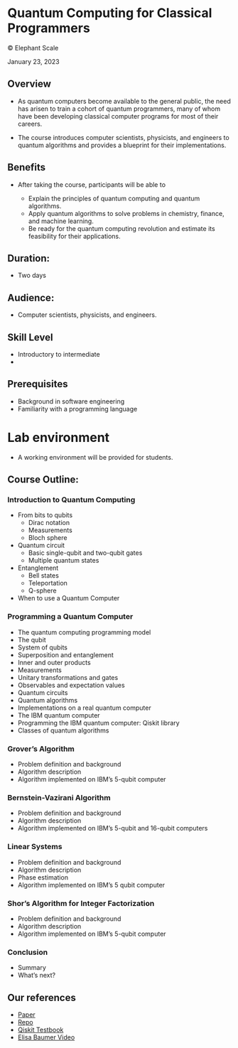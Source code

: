 # Quantum Computing for Classical Programmers
© Elephant Scale

January 23, 2023

## Overview

* As quantum computers become available to the general public, the need has arisen to train a cohort of
  quantum programmers, many of whom have been developing classical computer programs for most of
  their careers.

* The course introduces computer scientists, physicists, and engineers to quantum
  algorithms and provides a blueprint for their implementations.

## Benefits

* After taking the course, participants will be able to

  - Explain the principles of quantum computing and quantum algorithms.
  - Apply quantum algorithms to solve problems in chemistry, finance, and machine learning.
  - Be ready for the quantum computing revolution and estimate its feasibility for their
    applications.

## Duration:

* Two days

## Audience:

* Computer scientists, physicists, and engineers.

## Skill Level

* Introductory to intermediate
* 
## Prerequisites

* Background in software engineering
* Familiarity with a programming language

# Lab environment

* A working environment will be provided for students.

## Course Outline:

### Introduction to Quantum Computing
* From bits to qubits
  * Dirac notation
  * Measurements
  * Bloch sphere
* Quantum circuit
  * Basic single-qubit and two-qubit gates
  * Multiple quantum states
* Entanglement
  * Bell states
  * Teleportation
  * Q-sphere
* When to use a Quantum Computer

### Programming a Quantum Computer
* The quantum computing programming model
* The qubit
* System of qubits
* Superposition and entanglement
* Inner and outer products
* Measurements
* Unitary transformations and gates
* Observables and expectation values
* Quantum circuits
* Quantum algorithms
* Implementations on a real quantum computer
* The IBM quantum computer
* Programming the IBM quantum computer: Qiskit library
* Classes of quantum algorithms

###  Grover’s Algorithm

*   Problem definition and background
*   Algorithm description
*   Algorithm implemented on IBM’s 5-qubit computer

### Bernstein-Vazirani Algorithm

*   Problem definition and background
*   Algorithm description
*   Algorithm implemented on IBM’s 5-qubit and 16-qubit computers

### Linear Systems

*  Problem definition and background
*  Algorithm description
*  Phase estimation
*  Algorithm implemented on IBM’s 5 qubit computer

### Shor’s Algorithm for Integer Factorization

*  Problem definition and background
*  Algorithm description
*  Algorithm implemented on IBM’s 5-qubit computer

### Conclusion

* Summary
* What’s next?


## Our references
* [Paper](https://arxiv.org/abs/1804.03719)
* [Repo](https://github.com/lanl/quantum_algorithms)
* [Qiskit Testbook](https://qiskit.org/textbook/preface.html)
* [Elisa Baumer Video](https://www.youtube.com/watch?v=NZD9APb7ZtY&t=2s)